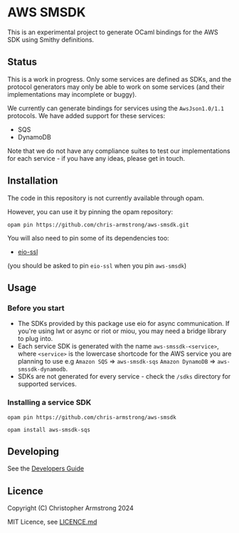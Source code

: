 # AWS SMSDK

This is an experimental project to generate OCaml bindings for the AWS SDK using
Smithy definitions.

## Status

This is a work in progress. Only some services are defined as SDKs,
and the protocol generators may only be able to work on some services
(and their implementations may incomplete or buggy).

We currently can generate bindings for services using the `AwsJson1.0/1.1` protocols. We have added support for these services:

* SQS
* DynamoDB

Note that we do not have any compliance suites to test our implementations for each service - if you have any ideas, please get in touch.

## Installation

The code in this repository is not currently available through opam.

However, you can use it by pinning the opam repository:

`opam pin https://github.com/chris-armstrong/aws-smsdk.git`

You will also need to pin some of its dependencies too:

* [eio-ssl](https://github.com/anmonteiro/eio-ssl.git)

(you should be asked to pin `eio-ssl` when you pin `aws-smsdk`)

## Usage

### Before you start 

* The SDKs provided by this package use eio for async communication.
If you're using lwt or async or riot or miou, you may need a bridge
library to plug into.
* Each service SDK is generated with the name `aws-smssdk-<service>`,
where `<service>` is the lowercase shortcode for the AWS service
you are planning to use e.g `Amazon SQS` => `aws-smsdk-sqs` `Amazon DynamoDB`
=> `aws-smssdk-dynamodb`.
* SDKs are not generated for every service - check the `/sdks` directory
for supported services.

### Installing a service SDK

`opam pin https://github.com/chris-armstrong/aws-smsdk`

`opam install aws-smsdk-sqs`

## Developing

See the [Developers Guide](DEVELOPERS.md)

## Licence

Copyright (C) Christopher Armstrong 2024

MIT Licence, see [LICENCE.md](LICENCE.md)
